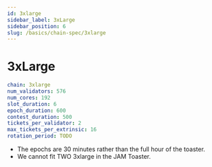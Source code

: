```yaml
---
id: 3xlarge
sidebar_label: 3xLarge
sidebar_position: 6
slug: /basics/chain-spec/3xlarge
---
```


# 3xLarge

```yaml
chain: 3xlarge
num_validators: 576
num_cores: 192
slot_duration: 6
epoch_duration: 600
contest_duration: 500
tickets_per_validator: 2
max_tickets_per_extrinsic: 16
rotation_period: TODO
```

* The epochs are 30 minutes rather than the full hour of the toaster.  
* We cannot fit TWO 3xlarge in the JAM Toaster.
